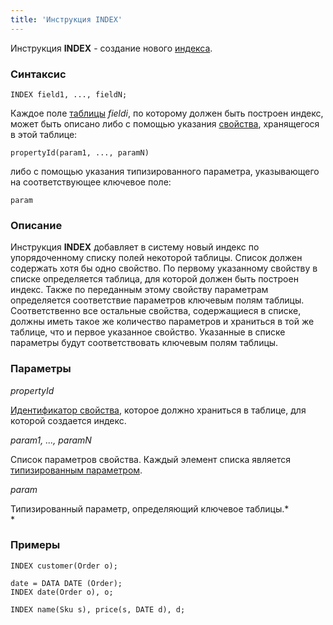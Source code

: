 ```yaml
---
title: 'Инструкция INDEX'
---
```


Инструкция **INDEX** - создание нового [индекса](Indexes.md).

### Синтаксис

    INDEX field1, ..., fieldN;

Каждое поле [таблицы](Tables.md) *fieldi*, по которому должен быть построен индекс, может быть описано либо с помощью указания [свойства](Properties.md), хранящегося в этой таблице:

    propertyId(param1, ..., paramN)

либо с помощью указания типизированного параметра, указывающего на соответствующее ключевое поле: 

    param

### Описание

Инструкция **INDEX** добавляет в систему новый индекс по упорядоченному списку полей некоторой таблицы. Список должен содержать хотя бы одно свойство. По первому указанному свойству в списке определяется таблица, для которой должен быть построен индекс. Также по переданным этому свойству параметрам определяется соответствие параметров ключевым полям таблицы. Соответственно все остальные свойства, содержащиеся в списке, должны иметь такое же количество параметров и храниться в той же таблице, что и первое указанное свойство. Указанные в списке параметры будут соответствовать ключевым полям таблицы.

### Параметры

*propertyId*

[Идентификатор свойства](IDs.md#propertyid-broken), которое должно храниться в таблице, для которой создается индекс.

*param1, ..., paramN*

Список параметров свойства. Каждый элемент списка является [типизированным параметром](IDs.md#paramid-broken).

*param*

Типизированный параметр, определяющий ключевое таблицы.*  
*

### Примеры


```lsf
INDEX customer(Order o);

date = DATA DATE (Order);
INDEX date(Order o), o;

INDEX name(Sku s), price(s, DATE d), d;
```

  
